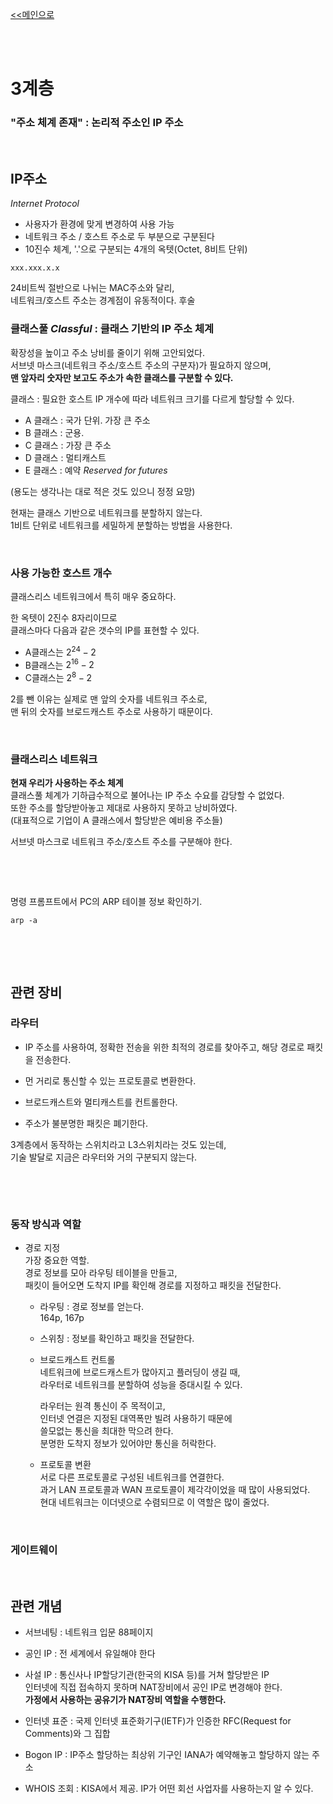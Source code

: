[<<메인으로](https://github.com/AtomicLiquors/Network_Wiki_Chb)

&nbsp;  
&nbsp;  
# 3계층

### "주소 체계 존재" : 논리적 주소인 **IP 주소**
 
&nbsp;
 
## **IP주소**
*Internet Protocol*
- 사용자가 환경에 맞게 변경하여 사용 가능
- 네트워크 주소 / 호스트 주소로 두 부분으로 구분된다
- 10진수 체계, '.'으로 구분되는 4개의 옥텟(Octet, 8비트 단위)
```
xxx.xxx.x.x
```

24비트씩 절반으로 나뉘는 MAC주소와 달리,  
네트워크/호스트 주소는 경계점이 유동적이다. 후술
### **클래스풀 *Classful* : 클래스 기반의 IP 주소 체계**
확장성을 높이고 주소 낭비를 줄이기 위해 고안되었다.  
서브넷 마스크(네트워크 주소/호스트 주소의 구분자)가 필요하지 않으며,  
**맨 앞자리 숫자만 보고도 주소가 속한 클래스를 구분할 수 있다.** 

클래스 : 필요한 호스트 IP 개수에 따라 네트워크 크기를 다르게 할당할 수 있다.

- A 클래스 : 국가 단위. 가장 큰 주소
- B 클래스 : 군용.
- C 클래스 : 가장 큰 주소
- D 클래스 : 멀티캐스트
- E 클래스 : 예약 *Reserved for futures*

(용도는 생각나는 대로 적은 것도 있으니 정정 요망)

현재는 클래스 기반으로 네트워크를 분할하지 않는다.  
1비트 단위로 네트워크를 세밀하게 분할하는 방법을 사용한다. 

 
&nbsp;
 


### 사용 가능한 호스트 개수
클래스리스 네트워크에서 특히 매우 중요하다.  

한 옥텟이 2진수 8자리이므로   
클래스마다 다음과 같은 갯수의 IP를 표현할 수 있다. 
- A클래스는 $2^{24}-2$
- B클래스는 $2^{16}-2$
- C클래스는 $2^8-2$

2를 뺀 이유는 실제로 맨 앞의 숫자를 네트워크 주소로,   
맨 뒤의 숫자를 브로드캐스트 주소로 사용하기 때문이다. 


&nbsp;

### 클래스리스 네트워크
**현재 우리가 사용하는 주소 체계**  
클래스풀 체계가 기하급수적으로 불어나는 IP 주소 수요를 감당할 수 없었다.  
또한 주소를 할당받아놓고 제대로 사용하지 못하고 낭비하였다.  
(대표적으로 기업이 A 클래스에서 할당받은 예비용 주소들)  

서브넷 마스크로 네트워크 주소/호스트 주소를 구분해야 한다.

&nbsp;
 
 
&nbsp;
 




 

명령 프롬프트에서 PC의 ARP 테이블 정보 확인하기.
```
arp -a 
```

&nbsp;


 
&nbsp;
## **관련 장비**
### **라우터**
- IP 주소를 사용하여, 정확한 전송을 위한 최적의 경로를 찾아주고, 해당 경로로 패킷을 전송한다.

- 먼 거리로 통신할 수 있는 프로토콜로 변환한다.  
- 브로드캐스트와 멀티캐스트를 컨트롤한다.  
- 주소가 불분명한 패킷은 폐기한다.

3계층에서 동작하는 스위치라고 L3스위치라는 것도 있는데,  
기술 발달로 지금은 라우터와 거의 구분되지 않는다.  



&nbsp;
 
&nbsp;
 
### **동작 방식과 역할**  
- 경로 지정  
가장 중요한 역할.  
    경로 정보를 모아 라우팅 테이블을 만들고,  
패킷이 들어오면 도착지 IP를 확인해 경로를 지정하고 패킷을 전달한다.  

    - 라우팅 : 경로 정보를 얻는다.   
    164p, 167p

    - 스위칭 : 정보를 확인하고 패킷을 전달한다.
    

    - 브로드캐스트 컨트롤  
    네트워크에 브로드캐스트가 많아지고 플러딩이 생길 때,     
    라우터로 네트워크를 분할하여 성능을 증대시킬 수 있다.   

        라우터는 원격 통신이 주 목적이고,   
    인터넷 연결은 지정된 대역폭만 빌려 사용하기 때문에  
    쓸모없는 통신을 최대한 막으려 한다.  
    분명한 도착지 정보가 있어야만 통신을 허락한다.

    - 프로토콜 변환  
    서로 다른 프로토콜로 구성된 네트워크를 연결한다.  
    과거 LAN 프로토콜과 WAN 프로토콜이 제각각이었을 때 많이 사용되었다.  
    현대 네트워크는 이더넷으로 수렴되므로 이 역할은 많이 줄었다.  


 
&nbsp;

### 게이트웨이
 
&nbsp;
 

 


## 관련 개념
- 서브네팅 : 네트워크 입문 88페이지
- 공인 IP : 전 세계에서 유일해야 한다
- 사설 IP : 통신사나 IP할당기관(한국의 KISA 등)를 거쳐 할당받은 IP  
인터넷에 직접 접속하지 못하며 NAT장비에서 공인 IP로 변경해야 한다.  
**가정에서 사용하는 공유기가 NAT장비 역할을 수행한다.**
- 인터넷 표준 : 국제 인터넷 표준화기구(IETF)가 인증한 RFC(Request for Comments)와 그 집합   
- Bogon IP : IP주소 할당하는 최상위 기구인 IANA가 예약해놓고 할당하지 않는 주소

- WHOIS 조회 : KISA에서 제공. IP가 어떤 회선 사업자를 사용하는지 알 수 있다.

